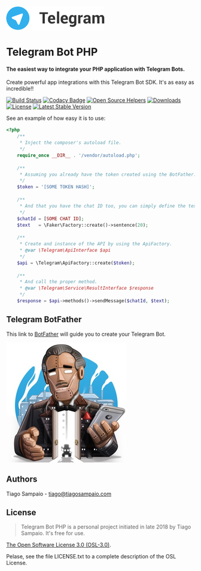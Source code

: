 ![Telegram](/assets/images/telegram.png)

# Telegram Bot PHP

#### The easiest way to integrate your PHP application with Telegram Bots.

Create powerful app integrations with this Telegram Bot SDK. It's as easy as incredible!!

[![Build Status](https://travis-ci.org/tiagosampaio/Telegram-Bot-PHP.svg?branch=master)](https://travis-ci.org/tiagosampaio/Telegram-Bot-PHP)
[![Codacy Badge](https://api.codacy.com/project/badge/Grade/f2d11df6b0824cb98fbd7bac12b61182)](https://www.codacy.com/app/tiagoosampaio/Telegram-Bot-PHP?utm_source=github.com&amp;utm_medium=referral&amp;utm_content=tiagosampaio/Telegram-Bot-PHP&amp;utm_campaign=Badge_Grade)
[![Open Source Helpers](https://www.codetriage.com/tiagosampaio/telegram-bot-php/badges/users.svg)](https://www.codetriage.com/tiagosampaio/telegram-bot-php)
[![Downloads](https://poser.pugx.org/tiagosampaio/telegram-bot-php/d/total.svg)](https://packagist.org/packages/tiagosampaio/telegram-bot-php)
[![License](https://poser.pugx.org/tiagosampaio/telegram-bot-php/license.svg)](https://packagist.org/packages/tiagosampaio/telegram-bot-php)
[![Latest Stable Version](https://poser.pugx.org/tiagosampaio/telegram-bot-php/v/stable)](https://packagist.org/packages/tiagosampaio/telegram-bot-php)

See an example of how easy it is to use:

```php
<?php
    /**
     * Inject the composer's autoload file.
     */
    require_once __DIR__ . '/vendor/autoload.php';

    /**
     * Assuming you already have the token created using the BotFather.
     */
    $token = '[SOME TOKEN HASH]';
    
    /**
     * And that you have the chat ID too, you can simply define the text you'd like to send, for instance.
     */
    $chatId = [SOME CHAT ID];
    $text   = \Faker\Factory::create()->sentence(20);

    /**
     * Create and instance of the API by using the ApiFactory.
     * @var \Telegram\ApiInterface $api
     */
    $api = \Telegram\ApiFactory::create($token);
    
    /**
     * And call the proper method.
     * @var \Telegram\Service\ResultInterface $response
     */
    $response = $api->methods()->sendMessage($chatId, $text);
```

## Telegram BotFather

This link to [BotFather](https://telegram.me/BotFather) will guide you to create your Telegram Bot.

![Telegram BotFather](/assets/images/botfather.jpg)

## Authors

Tiago Sampaio - [tiago@tiagosampaio.com](mailto:tiago@tiagosampaio.com)

## License
> Telegram Bot PHP is a personal project initiated in late 2018 by Tiago Sampaio. It's free for use.

[The Open Software License 3.0 (OSL-3.0)](https://opensource.org/licenses/osl-3.0.php).

Pelase, see the file LICENSE.txt to a complete description of the OSL License.
